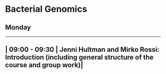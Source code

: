 # Bacterial Genomics
## Monday
------------------------------------------------------------------------------------------------------------------------------
| 09:00 - 09:30 | **Jenni Hultman and Mirko Rossi**: Introduction (including general structure of the course and group work)|
------------------------------------------------------------------------------------------------------------------------------
